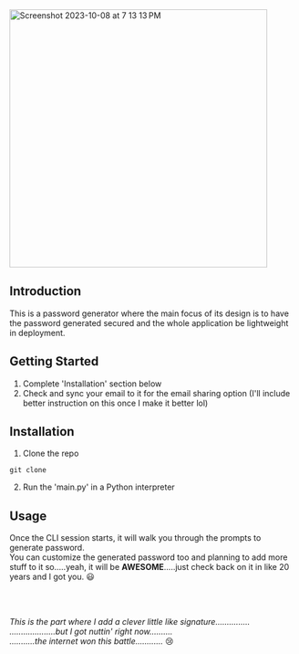 <picture>
  <img width="452" alt="Screenshot 2023-10-08 at 7 13 13 PM" src="https://github.com/Shadowpatriot9/Enigmaris/assets/126954487/f51b23ee-da30-425a-b618-cf1e9106089d">
</picture>

## Introduction
This is a password generator where the main focus of its design is to have the password generated secured and the whole application be lightweight in deployment.

## Getting Started
1. Complete 'Installation' section below
2. Check and sync your email to it for the email sharing option (I'll include better instruction on this once I make it better lol)

## Installation
1. Clone the repo
```
git clone
```
2. Run the 'main.py' in a Python interpreter

## Usage
Once the CLI session starts, it will walk you through the prompts to generate password.
<br>
You can customize the generated password too and planning to add more stuff to it so.....yeah, it will be **AWESOME**.....just check back on it in like 20 years and I got you. 😃

<br>
<br>

_This is the part where I add a clever little like signature............... <br>
....................but I got nuttin' right now.......... <br>
...........the internet won this battle............_ 😢
